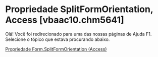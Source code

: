 
# Propriedade SplitFormOrientation, Access [vbaac10.chm5641]

Olá! Você foi redirecionado para uma das nossas páginas de Ajuda F1. Selecione o tópico que estava procurando abaixo.

[Propriedade Form.SplitFormOrientation (Access)](http://msdn.microsoft.com/library/ddf2228f-6973-ae6c-1477-41a07557b7a2%28Office.15%29.aspx)

